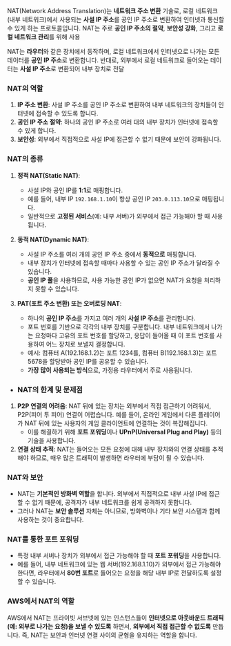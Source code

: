 NAT(Network Address Translation)는 **네트워크 주소 변환** 기술로, 로컬 네트워크(내부 네트워크)에서 사용되는 **사설 IP 주소**를 공인 IP 주소로 변환하여 인터넷과 통신할 수 있게 하는 프로토콜입니다. NAT는 주로 **공인 IP 주소의 절약**, **보안성 강화**, 그리고 **로컬 네트워크 관리**를 위해 사용

NAT는 **라우터**와 같은 장치에서 동작하며, 로컬 네트워크에서 인터넷으로 나가는 모든 데이터를 **공인 IP 주소**로 변환합니다. 반대로, 외부에서 로컬 네트워크로 들어오는 데이터는 **사설 IP 주소**로 변환되어 내부 장치로 전달

### NAT의 역할

1. **IP 주소 변환**: 사설 IP 주소를 공인 IP 주소로 변환하여 내부 네트워크의 장치들이 인터넷에 접속할 수 있도록 합니다.
2. **공인 IP 주소 절약**: 하나의 공인 IP 주소로 여러 대의 내부 장치가 인터넷에 접속할 수 있게 합니다.
3. **보안성**: 외부에서 직접적으로 사설 IP에 접근할 수 없기 때문에 보안이 강화됩니다.
### NAT의 종류

1. **정적 NAT(Static NAT)**:
    
    - 사설 IP와 공인 IP를 **1:1**로 매핑합니다.
    - 예를 들어, 내부 IP `192.168.1.10`이 항상 공인 IP `203.0.113.10`으로 매핑됩니다.
    - 일반적으로 **고정된 서비스**(예: 내부 서버)가 외부에서 접근 가능해야 할 때 사용됩니다.
2. **동적 NAT(Dynamic NAT)**:
    
    - 사설 IP 주소를 여러 개의 공인 IP 주소 중에서 **동적으로** 매핑합니다.
    - 내부 장치가 인터넷에 접속할 때마다 사용할 수 있는 공인 IP 주소가 달라질 수 있습니다.
    - **공인 IP 풀**을 사용하므로, 사용 가능한 공인 IP가 없으면 NAT가 요청을 처리하지 못할 수 있습니다.
3. **PAT(포트 주소 변환) 또는 오버로딩 NAT**:
    
    - 하나의 **공인 IP 주소**를 가지고 여러 개의 **사설 IP 주소**를 관리합니다.
    - 포트 번호를 기반으로 각각의 내부 장치를 구분합니다. 내부 네트워크에서 나가는 요청마다 고유의 포트 번호를 할당하고, 응답이 들어올 때 이 포트 번호를 사용하여 어느 장치로 보낼지 결정합니다.
    - 예시: 컴퓨터 A(192.168.1.2)는 포트 1234를, 컴퓨터 B(192.168.1.3)는 포트 5678을 할당받아 공인 IP를 공유할 수 있습니다.
    - **가장 많이 사용되는 방식**으로, 가정용 라우터에서 주로 사용됩니다.
- ### NAT의 한계 및 문제점

1. **P2P 연결의 어려움**: NAT 뒤에 있는 장치는 외부에서 직접 접근하기 어려워서, P2P(피어 투 피어) 연결이 어렵습니다. 예를 들어, 온라인 게임에서 다른 플레이어가 NAT 뒤에 있는 사용자의 게임 클라이언트에 연결하는 것이 복잡해집니다.
    - 이를 해결하기 위해 **포트 포워딩**이나 **UPnP(Universal Plug and Play)** 등의 기술을 사용합니다.
2. **연결 상태 추적**: NAT는 들어오는 모든 요청에 대해 내부 장치와의 연결 상태를 추적해야 하므로, 매우 많은 트래픽이 발생하면 라우터에 부담이 될 수 있습니다.

### NAT와 보안

- NAT는 **기본적인 방화벽 역할**을 합니다. 외부에서 직접적으로 내부 사설 IP에 접근할 수 없기 때문에, 공격자가 내부 네트워크를 쉽게 공격하지 못합니다.
- 그러나 NAT는 **보안 솔루션** 자체는 아니므로, 방화벽이나 기타 보안 시스템과 함께 사용하는 것이 중요합니다.

### NAT를 통한 포트 포워딩

- 특정 내부 서버나 장치가 외부에서 접근 가능해야 할 때 **포트 포워딩**을 사용합니다.
- 예를 들어, 내부 네트워크에 있는 웹 서버(192.168.1.10)가 외부에서 접근 가능해야 한다면, 라우터에서 **80번 포트**로 들어오는 요청을 해당 내부 IP로 전달하도록 설정할 수 있습니다.

### AWS에서 NAT의 역할

AWS에서 NAT는 프라이빗 서브넷에 있는 인스턴스들이 **인터넷으로 아웃바운드 트래픽(예: 외부로 나가는 요청)을 보낼 수 있도록** 하면서, **외부에서 직접 접근할 수 없도록** 만듭니다. 즉, NAT는 보안과 인터넷 연결 사이의 균형을 유지하는 역할을 합니다.